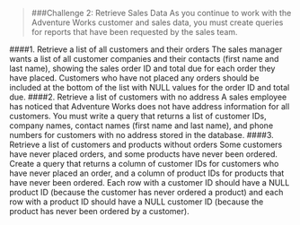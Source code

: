 > ###Challenge 2: Retrieve Sales Data
As you continue to work with the Adventure Works customer and sales data, you must create queries
for reports that have been requested by the sales team.   

####1. Retrieve a list of all customers and their orders
The sales manager wants a list of all customer companies and their contacts (first name and last name),
showing the sales order ID and total due for each order they have placed. Customers who have not
placed any orders should be included at the bottom of the list with NULL values for the order ID and
total due.
####2. Retrieve a list of customers with no address
A sales employee has noticed that Adventure Works does not have address information for all
customers. You must write a query that returns a list of customer IDs, company names, contact names
(first name and last name), and phone numbers for customers with no address stored in the database.
####3. Retrieve a list of customers and products without orders
Some customers have never placed orders, and some products have never been ordered. Create a query
that returns a column of customer IDs for customers who have never placed an order, and a column of
product IDs for products that have never been ordered. Each row with a customer ID should have a
NULL product ID (because the customer has never ordered a product) and each row with a product ID
should have a NULL customer ID (because the product has never been ordered by a customer).
